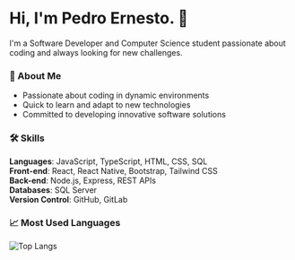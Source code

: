 # Hi, I'm Pedro Ernesto. 👋

I'm a Software Developer and Computer Science student passionate about coding and always looking for new challenges. 

### 🚀 About Me
- Passionate about coding in dynamic environments
- Quick to learn and adapt to new technologies
- Committed to developing innovative software solutions

### 🛠️ Skills

**Languages**: JavaScript, TypeScript, HTML, CSS, SQL  
**Front-end**: React, React Native, Bootstrap, Tailwind CSS  
**Back-end**: Node.js, Express, REST APIs  
**Databases**: SQL Server  
**Version Control**: GitHub, GitLab  

### 📈 Most Used Languages
![Top Langs](https://github-readme-stats.vercel.app/api/top-langs/?username=pedroefernandes&layout=compact&theme=radical)
